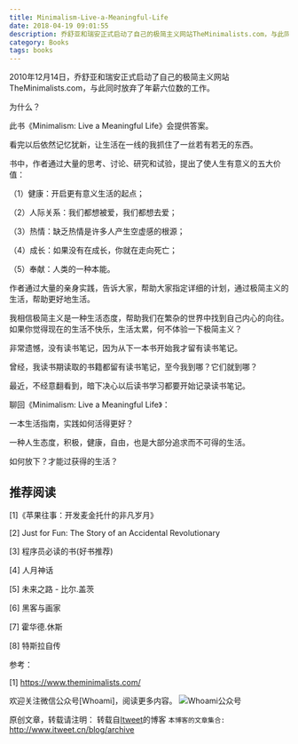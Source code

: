 ```yaml
---
title: Minimalism-Live-a-Meaningful-Life
date: 2018-04-19 09:01:55
description: 乔舒亚和瑞安正式启动了自己的极简主义网站TheMinimalists.com，与此同时放弃了年薪六位数的工作。
category: Books
tags: books
---
```


2010年12月14日，乔舒亚和瑞安正式启动了自己的极简主义网站TheMinimalists.com，与此同时放弃了年薪六位数的工作。

为什么？

此书《Minimalism: Live a Meaningful Life》会提供答案。

看完以后依然记忆犹新，让生活在一线的我抓住了一丝若有若无的东西。

书中，作者通过大量的思考、讨论、研究和试验，提出了使人生有意义的五大价值：

（1）健康：开启更有意义生活的起点；

（2）人际关系：我们都想被爱，我们都想去爱；

（3）热情：缺乏热情是许多人产生空虚感的根源；

（4）成长：如果没有在成长，你就在走向死亡；

（5）奉献：人类的一种本能。

作者通过大量的亲身实践，告诉大家，帮助大家指定详细的计划，通过极简主义的生活，帮助更好地生活。

我相信极简主义是一种生活态度，帮助我们在繁杂的世界中找到自己内心的向往。如果你觉得现在的生活不快乐，生活太累，何不体验一下极简主义？

非常遗憾，没有读书笔记，因为从下一本书开始我才留有读书笔记。

曾经，我读书期读取的书籍都留有读书笔记，至今我到哪？它们就到哪？

最近，不经意翻看到，暗下决心以后读书学习都要开始记录读书笔记。

聊回《Minimalism: Live a Meaningful Life》：

一本生活指南，实践如何活得更好？

一种人生态度，积极，健康，自由，也是大部分追求而不可得的生活。

如何放下？才能过获得的生活？

## 推荐阅读

[1]《苹果往事：开发麦金托什的非凡岁月》

[2] Just for Fun: The Story of an Accidental Revolutionary

[3] 程序员必读的书(好书推荐)

[4] 人月神话

[5] 未来之路 - 比尔.盖茨

[6] 黑客与画家

[7] 霍华德.休斯

[8] 特斯拉自传

参考：

[1] https://www.theminimalists.com/

欢迎关注微信公众号[Whoami]，阅读更多内容。
![Whoami公众号](https://github.com/itweet/labs/raw/master/common/img/weixin_public.gif)

原创文章，转载请注明： 转载自[Itweet](http://www.itweet.cn)的博客
`本博客的文章集合:` http://www.itweet.cn/blog/archive